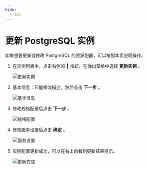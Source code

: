 ```yaml
---
hide:
  - toc
---
```


# 更新 PostgreSQL 实例

如果想要更新或修改 PostgreSQL 的资源配置，可以按照本页说明操作。

1. 在实例列表中，点击右侧的 __┇__  按钮，在弹出菜单中选择 __更新实例__ 。

    ![更新实例](https://docs.daocloud.io/daocloud-docs-images/docs/middleware/postgresql/images/update01.png)

2. 基本信息：只能修改描述。然后点击 __下一步__ 。

    ![基本信息](https://docs.daocloud.io/daocloud-docs-images/docs/middleware/postgresql/images/update02.png)

3. 修改规格配置后点击 __下一步__ 。

    ![规格配置](https://docs.daocloud.io/daocloud-docs-images/docs/middleware/postgresql/images/update03.png)

4. 修改服务设置后点击 __确定__ 。

    ![服务设置](https://docs.daocloud.io/daocloud-docs-images/docs/middleware/postgresql/images/update04.png)

5. 实例配置更新成功，可以在右上角看到更新结果提示。

    ![更新完成](https://docs.daocloud.io/daocloud-docs-images/docs/middleware/postgresql/images/update05.png)
